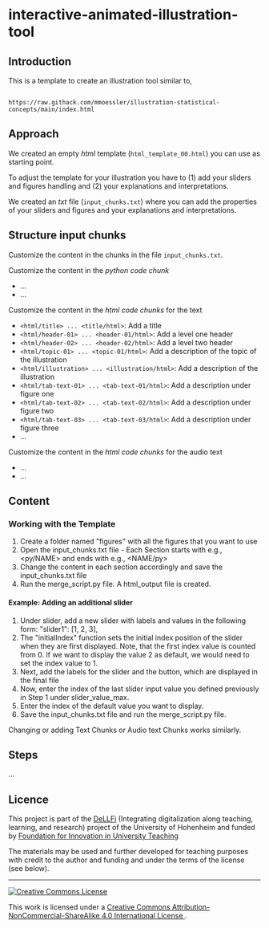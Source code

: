 # interactive-animated-illustration-tool

## Introduction

This is a template to create an illustration tool similar to,

```

https://raw.githack.com/mmoessler/illustration-statistical-concepts/main/index.html

```

## Approach

We created an empty *html* template (`html_template_00.html`) you can use as starting point.

To adjust the template for your illustration you have to (1) add your sliders and figures handling and (2) your explanations and interpretations.

We created an *txt* file (`input_chunks.txt`) where you can add the properties of your sliders and figures and your explanations and interpretations.

## Structure input chunks

Customize the content in the chunks in the file `input_chunks.txt`.

Customize the content in the *python code chunk*

- ...
- ...

Customize the content in the *html code chunks* for the text

- `<html/title> ... <title/html>`: Add a title
- `<html/header-01> ... <header-01/html>`: Add a level one header
- `<html/header-02> ... <header-02/html>`: Add a level two header
- `<html/topic-01> ... <topic-01/html>`: Add a description of the topic of the illustration
- `<html/illustration> ... <illustration/html>`: Add a description of the illustration
- `<html/tab-text-01> ... <tab-text-01/html>`: Add a description under figure one
- `<html/tab-text-02> ... <tab-text-02/html>`: Add a description under figure two
- `<html/tab-text-03> ... <tab-text-03/html>`: Add a description under figure three
- ...

Customize the content in the *html code chunks* for the audio text

- ...
- ...

## Content

### Working with the Template

1. Create a folder named "figures" with all the figures that you want to use
2. Open the input_chunks.txt file - Each Section starts with e.g., <py/NAME> and ends with e.g., <NAME/py>
3. Change the content in each section accordingly and save the input_chunks.txt file
4. Run the merge_script.py file. A html_output file is created.

#### Example: Adding an additional slider 

1. Under slider, add a new slider with labels and values in the following form: "slider1": [1, 2, 3],
2. The "initialIndex" function sets the initial index position of the slider when they are first displayed. Note, that the first index value is counted from 0. If we want to display the value 2 as default, we would need to set the index value to 1.
3. Next, add the labels for the slider and the button, which are displayed in the final file
4. Now, enter the index of the last slider input value you defined previously in Step 1 under slider_value_max. 
5. Enter the index of the default value you want to display. 
6. Save the input_chunks.txt file and run the merge_script.py file.

Changing or adding Text Chunks or Audio text Chunks works similarly.

## Steps

...



## Licence

This project is part of the [DeLLFi](https://www.uni-hohenheim.de/en/project-dellfi) (Integrating digitalization along teaching, learning, and research) project of the University of Hohenheim and funded by [Foundation for Innovation in University Teaching](https://stiftung-hochschullehre.de/)

The materials may be used and further developed for teaching purposes with credit to the author and funding and under the terms of the license (see below).

<hr>

<a rel="license" href="http://creativecommons.org/licenses/by-nc-sa/4.0/">
<img alt="Creative Commons License" style="border-width:0" src="https://i.creativecommons.org/l/by-nc-sa/4.0/88x31.png" />
</a>

<br />

This work is licensed under a
<a rel="license" href="http://creativecommons.org/licenses/by-nc-sa/4.0/">Creative Commons Attribution-NonCommercial-ShareAlike 4.0 International License
</a>.